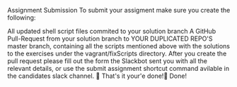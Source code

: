 Assignment Submission
To submit your assigment make sure you create the following:

All updated shell script files commited to your solution branch
A GitHub Pull-Request from your solution branch to YOUR DUPLICATED REPO'S master branch, containing all the scripts mentioned above with the solutions to the exercises under the vagrant/fixScripts directory.
After you create the pull request please fill out the form the Slackbot sent you with all the relevant details, or use the submit assignment shortcut command avilable in the candidates slack channel.
🏁 That's it your'e done!🏁
Done!